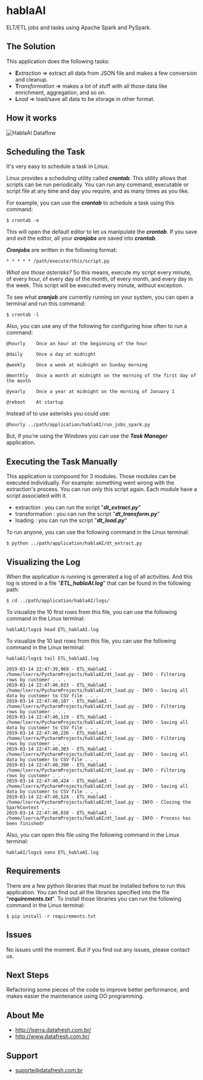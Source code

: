 # hablaAI

ELT/ETL jobs and tasks using Apache Spark and PySpark.

## The Solution

This application does the following tasks:

- **E**_xtraction_ => extract all data from JSON file and makes a few conversion and cleanup.
- **T**_ransformation_ => makes a lot of stuff with all those data like enrichment, aggregation, and so on.
- **L**_oad_ => load/save all data to be storage in other format.

## How it works

![HablaAI Dataflow](hablaAI/hablaAI.png "HablaAI Dataflow")

## Scheduling the Task

It's very easy to schedule a task in Linux.

Linux provides a scheduling utility called _**crontab**_. This utility allows that scripts can be run periodically. 
You can run any command, executable or script file at any time and day you require, and as many times as you like. 

For example, you can use the _**crontab**_ to schedule a task using this command:

```shell
$ crontab -e
```

This will open the default editor to let us manipulate the _**crontab**_. 
If you save and exit the editor, all your _**cronjobs**_ are saved into _**crontab**_. 

_**Cronjobs**_ are written in the following format:

```shell
* * * * * /path/execute/this/script.py
```

_What are those asterisks?_ 
So this means, execute my script every minute, of every hour, of every day of the month, of every month, and every day in the week.
This script will be executed every minute, without exception.

To see what _**cronjob**_ are currently running on your system, you can open a terminal and run this command:

```shell
$ crontab -l
```

Also, you can use any of the following for configuring how often to run a command:

```
@hourly    Once an hour at the beginning of the hour

@daily     Once a day at midnight

@weekly    Once a week at midnight on Sunday morning

@monthly   Once a month at midnight on the morning of the first day of the month

@yearly    Once a year at midnight on the morning of January 1

@reboot    At startup
```

Instead of to use asterisks you could use:

```shell
@hourly ../path/application/hablaAI/run_jobs_spark.py
```

But, if you're using the Windows you can use the _**Task Manager**_ application. 

## Executing the Task Manually
This application is compound for 3 modules. Those modules can be executed individually. For example: something went wrong with the extraction's process.
You can run only this script again. Each module have a script associated with it.

- extraction : you can run the script "_**dt_extract.py**_"
- transformation : you can run the script "_**dt_transform.py**_"
- loading : you can run the script "_**dt_load.py**_"

To run anyone, you can use the following command in the Linux terminal:

```shell
$ python ../path/application/hablaAI/dt_extract.py
```

## Visualizing the Log
When the application is running is generated a log of all activities.
And this log is stored in a file "_**ETL_hablaAI.log**_" that can be found in the following path:

```shell
$ cd ../path/application/hablaAI/logs/
```

To visualize the 10 first rows from this file, you can use the following command in the Linux terminal:

```shell
hablaAI/logs$ head ETL_hablaAI.log
```

To visualize the 10 last rows from this file, you can use the following command in the Linux terminal:

```shell
hablaAI/logs$ tail ETL_hablaAI.log
```

```csv
2019-03-14 22:47:39,969 - ETL_HablaAI - /home/lserra/PycharmProjects/hablaAI/dt_load.py - INFO - Filtering rows by customer . . .
2019-03-14 22:47:40,033 - ETL_HablaAI - /home/lserra/PycharmProjects/hablaAI/dt_load.py - INFO - Saving all data by customer to CSV file . . .
2019-03-14 22:47:40,107 - ETL_HablaAI - /home/lserra/PycharmProjects/hablaAI/dt_load.py - INFO - Filtering rows by customer . . .
2019-03-14 22:47:40,119 - ETL_HablaAI - /home/lserra/PycharmProjects/hablaAI/dt_load.py - INFO - Saving all data by customer to CSV file . . .
2019-03-14 22:47:40,226 - ETL_HablaAI - /home/lserra/PycharmProjects/hablaAI/dt_load.py - INFO - Filtering rows by customer . . .
2019-03-14 22:47:40,303 - ETL_HablaAI - /home/lserra/PycharmProjects/hablaAI/dt_load.py - INFO - Saving all data by customer to CSV file . . .
2019-03-14 22:47:40,390 - ETL_HablaAI - /home/lserra/PycharmProjects/hablaAI/dt_load.py - INFO - Filtering rows by customer . . .
2019-03-14 22:47:40,424 - ETL_HablaAI - /home/lserra/PycharmProjects/hablaAI/dt_load.py - INFO - Saving all data by customer to CSV file . . .
2019-03-14 22:47:40,524 - ETL_HablaAI - /home/lserra/PycharmProjects/hablaAI/dt_load.py - INFO - Closing the SparkContext . . .
2019-03-14 22:47:40,838 - ETL_HablaAI - /home/lserra/PycharmProjects/hablaAI/dt_load.py - INFO - Process has been finished!

```

Also, you can open this file using the following command in the Linux terminal:

```shell
hablaAI/logs$ nano ETL_hablaAI.log 
```

## Requirements

There are a few python libraries that must be installed before to run this application.
You can find out all the libraries specified into the file "_**requirements.txt**_".
To install those libraries you can run the following command in the Linux terminal:

```shell
$ pip install -r requirements.txt 
```  

## Issues
No issues until the moment.
But if you find out any issues, please contact us.

## Next Steps
Refactoring some pieces of the code to improve better performance, and makes easier 
the maintenance using OO programming. 

## About Me

- http://lserra.datafresh.com.br/
- http://www.datafresh.com.br/

## Support

- [suporte@datafresh.com.br](suporte@datafresh.com.br)

 
